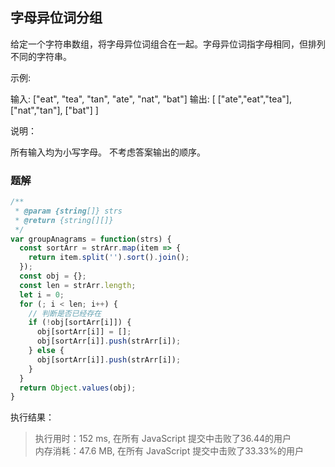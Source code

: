 ## 字母异位词分组

给定一个字符串数组，将字母异位词组合在一起。字母异位词指字母相同，但排列不同的字符串。

示例:

输入: ["eat", "tea", "tan", "ate", "nat", "bat"]
输出:
[
  ["ate","eat","tea"],
  ["nat","tan"],
  ["bat"]
]

说明：

所有输入均为小写字母。
不考虑答案输出的顺序。

### 题解

```javascript
/**
 * @param {string[]} strs
 * @return {string[][]}
 */
var groupAnagrams = function(strs) {
  const sortArr = strArr.map(item => {
    return item.split('').sort().join();
  });
  const obj = {};
  const len = strArr.length;
  let i = 0;
  for (; i < len; i++) {
    // 判断是否已经存在
    if (!obj[sortArr[i]]) {
      obj[sortArr[i]] = [];
      obj[sortArr[i]].push(strArr[i]);
    } else {
      obj[sortArr[i]].push(strArr[i]);
    }
  }
  return Object.values(obj);
}
```

执行结果：
> 执行用时：152 ms, 在所有 JavaScript 提交中击败了36.44的用户  
内存消耗：47.6 MB, 在所有 JavaScript 提交中击败了33.33%的用户